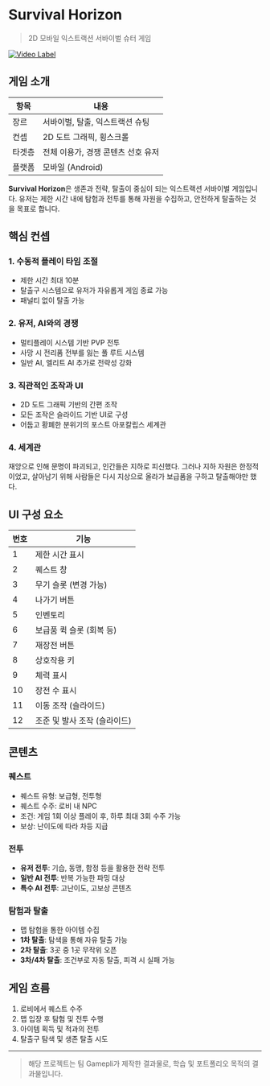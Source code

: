 # Survival Horizon

> 2D 모바일 익스트랙션 서바이벌 슈터 게임

  [![Video Label](http://img.youtube.com/vi/444oGjuMZwc/0.jpg)](https://youtu.be/444oGjuMZwc)

## 게임 소개

| 항목 | 내용 |
|------|------|
| 장르 | 서바이벌, 탈출, 익스트랙션 슈팅 |
| 컨셉 | 2D 도트 그래픽, 횡스크롤 |
| 타겟층 | 전체 이용가, 경쟁 콘텐츠 선호 유저 |
| 플랫폼 | 모바일 (Android) |

**Survival Horizon**은 생존과 전략, 탈출이 중심이 되는 익스트랙션 서바이벌 게임입니다. 유저는 제한 시간 내에 탐험과 전투를 통해 자원을 수집하고, 안전하게 탈출하는 것을 목표로 합니다.

## 핵심 컨셉

### 1. 수동적 플레이 타임 조절
- 제한 시간 최대 10분
- 탈출구 시스템으로 유저가 자유롭게 게임 종료 가능
- 패널티 없이 탈출 가능

### 2. 유저, AI와의 경쟁
- 멀티플레이 시스템 기반 PVP 전투
- 사망 시 전리품 전부를 잃는 풀 루트 시스템
- 일반 AI, 엘리트 AI 추가로 전략성 강화

### 3. 직관적인 조작과 UI
- 2D 도트 그래픽 기반의 간편 조작
- 모든 조작은 슬라이드 기반 UI로 구성
- 어둡고 황폐한 분위기의 포스트 아포칼립스 세계관

### 4. 세계관
재앙으로 인해 문명이 파괴되고, 인간들은 지하로 피신했다. 그러나 지하 자원은 한정적이었고, 살아남기 위해 사람들은 다시 지상으로 올라가 보급품을 구하고 탈출해야만 했다.

## UI 구성 요소

| 번호 | 기능 |
|------|------|
| 1 | 제한 시간 표시 |
| 2 | 퀘스트 창 |
| 3 | 무기 슬롯 (변경 가능) |
| 4 | 나가기 버튼 |
| 5 | 인벤토리 |
| 6 | 보급품 퀵 슬롯 (회복 등) |
| 7 | 재장전 버튼 |
| 8 | 상호작용 키 |
| 9 | 체력 표시 |
| 10 | 장전 수 표시 |
| 11 | 이동 조작 (슬라이드) |
| 12 | 조준 및 발사 조작 (슬라이드) |

## 콘텐츠

### 퀘스트
- 퀘스트 유형: 보급형, 전투형
- 퀘스트 수주: 로비 내 NPC
- 조건: 게임 1회 이상 플레이 후, 하루 최대 3회 수주 가능
- 보상: 난이도에 따라 차등 지급

### 전투
- **유저 전투**: 기습, 동맹, 함정 등을 활용한 전략 전투
- **일반 AI 전투**: 반복 가능한 파밍 대상
- **특수 AI 전투**: 고난이도, 고보상 콘텐츠

### 탐험과 탈출
- 맵 탐험을 통한 아이템 수집
- **1차 탈출**: 탐색을 통해 자유 탈출 가능
- **2차 탈출**: 3곳 중 1곳 무작위 오픈
- **3차/4차 탈출**: 조건부로 자동 탈출, 피격 시 실패 가능

## 게임 흐름
1. 로비에서 퀘스트 수주
2. 맵 입장 후 탐험 및 전투 수행
3. 아이템 획득 및 적과의 전투
4. 탈출구 탐색 및 생존 탈출 시도

---
> 해당 프로젝트는 팀 Gamepli가 제작한 결과물로, 학습 및 포트폴리오 목적의 결과물입니다.  
